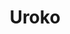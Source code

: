 ---
layout: place
title: "Uroko"
permalink: /texas/austin/uroko.html
stateAbbr: TX
stateName: Texas
cityName: Austin
seo:
  name: "Uroko"
  type: Restaurant
  links: https://www.urokoaustin.com/
description: "Uroko serves delicious sushi in Austin, Texas. Try fresh Japanese dishes for a great dining experience. "
place_id: ChIJe5D78l-3RIYRPmrA68S_Mbg
photos:
  - name: >-
      places/ChIJe5D78l-3RIYRPmrA68S_Mbg/photos/AeeoHcI7fE3oc9V865SvoN6_NBhoW3cMzJPhwvqMlKYuJ5T_eYluoLhbFjK4iKMOhL5uIPGfd_Tgan57DIKI8gRXip3AYuvRQ_B_MiZJWDRD_KzPFhhN-k-e_H_mOBUwb5QUGldJp5gium8Gim1eW_moYf0nd4xU4zAHJd0r1uB-yKqoc4jQBvh2MZ_-_4VUyMCEN7yttP4JfiFMXNcAMM6bGmhh-G3XL5nwsJMHRkGvFiBy4n_OYm1o0YTUpGkFW2p_AhYNY2w3pPV_nCWl2NH8LSkgboCK1sk2j6ESwrm17KMfMg
    widthPx: 3024
    heightPx: 3024
    authorAttributions:
      - displayName: Uroko
        uri: https://maps.google.com/maps/contrib/112825055649655306855
        photoUri: >-
          https://lh3.googleusercontent.com/a-/ALV-UjUyl6ch0r9RIhx1bYfHGeGSe-HpI13FYz27uW5ONrFx_dZJ9_E=s100-p-k-no-mo
    flagContentUri: >-
      https://www.google.com/local/imagery/report/?cb_client=maps_api_places.places_api&image_key=!1e10!2sAF1QipOmfo7EvoAF42E8FIZuoYeGHklrgsgCnoVulTNq&hl=en-US
    googleMapsUri: >-
      https://www.google.com/maps/place//data=!3m4!1e2!3m2!1sAF1QipOmfo7EvoAF42E8FIZuoYeGHklrgsgCnoVulTNq!2e10!4m2!3m1!1s0x8644b75ff2fb907b:0xb831bfc4ebc06a3e
  - name: >-
      places/ChIJe5D78l-3RIYRPmrA68S_Mbg/photos/AeeoHcKhoeYFa-vuKzG4GRq99ineXUqFCHH-h2ur79rAbqqMXidpduP-vCQuN9WU6m0Mu7VOBFOqSG1FK3NdthCBmn3mBHWm06VCmlCF-5fO88DimZyKXLXAT86J67p8RyVt2M8ZYMlduQcognUEpuVThvBY2gC8qakDvf31aurVJdRK1qj3E1iFem5v1HVtmu0DL1tkHreftfd4B2nTM2ljBAPGN1iHnODsIl4qAu7ERybQwvGR60MOIew3BgVLWB0IKlhKvFHilgIxuVOU5mNDvIna7He-SQR8KlXYlHD-jmg3eQ
    widthPx: 3024
    heightPx: 3024
    authorAttributions:
      - displayName: Uroko
        uri: https://maps.google.com/maps/contrib/112825055649655306855
        photoUri: >-
          https://lh3.googleusercontent.com/a-/ALV-UjUyl6ch0r9RIhx1bYfHGeGSe-HpI13FYz27uW5ONrFx_dZJ9_E=s100-p-k-no-mo
    flagContentUri: >-
      https://www.google.com/local/imagery/report/?cb_client=maps_api_places.places_api&image_key=!1e10!2sAF1QipN0gNZfiGEN1DM48A2wGEIqtJFaq1EEE6NEkr4u&hl=en-US
    googleMapsUri: >-
      https://www.google.com/maps/place//data=!3m4!1e2!3m2!1sAF1QipN0gNZfiGEN1DM48A2wGEIqtJFaq1EEE6NEkr4u!2e10!4m2!3m1!1s0x8644b75ff2fb907b:0xb831bfc4ebc06a3e
  - name: >-
      places/ChIJe5D78l-3RIYRPmrA68S_Mbg/photos/AeeoHcLlujHJCwyohUnuNud8DE63Q5PeOqvkoM_zIiMqMIDXzIflsOdpaLq5XCDApv7jcKBDKWw1IW3QR5-6ni7mcZiQxUySRjRgYPOQuR6RBq-NjOl9zICMQoZT3iuuMoTCCemE2pXlty29y4D26Rp0vzuA3saa4YE-QqwR0J2o_treiJYlRVxs9g-RRlF2R7pKXTJmvTQXt9Ovr2sl53U9LhoHQrMZfQ9lG_HfvQXj1CHYVhLusfPv96qOwD7lJazioj7pDO8ufk7osqT-j1V1hEAuFmcwotSF6tuTrbRf_1AHYDkzWO9udwuINhe-ILteh8_5-ubwheuHhvj8IapKzZE5PA4_pK4JS7i4PzTwvXpcUWPhX7b5216wO6u5OmHjRjAp7TqokkB3UYcQ7qBj7hUyUdCKVnzHUPVgKeLgaU6t6QGbozjth5d0Cz6kZvdX
    widthPx: 4032
    heightPx: 3024
    authorAttributions:
      - displayName: Andrew Kanouse
        uri: https://maps.google.com/maps/contrib/105768065498491652934
        photoUri: >-
          https://lh3.googleusercontent.com/a-/ALV-UjVh8PWuPHIbjbCstb5xB93kgSvxeSC2DzHwiPod5nPdcMmjqX_a=s100-p-k-no-mo
    flagContentUri: >-
      https://www.google.com/local/imagery/report/?cb_client=maps_api_places.places_api&image_key=!1e10!2sCIABIhADycKzqSMWQGfcIXwADltn&hl=en-US
    googleMapsUri: >-
      https://www.google.com/maps/place//data=!3m4!1e2!3m2!1sCIABIhADycKzqSMWQGfcIXwADltn!2e10!4m2!3m1!1s0x8644b75ff2fb907b:0xb831bfc4ebc06a3e
  - name: >-
      places/ChIJe5D78l-3RIYRPmrA68S_Mbg/photos/AeeoHcLJitqbTuag-4bpicFQagfySbG_stVW9z3fEN1YhVixTVoDnx8OOyv41XjFRrxkodkmubuLPHB5PHmt8PmEfQc4kqD7rNkpR1KvjD8sI7-x2wZ6CAjp_xPjaOM-6zc-Sbr_hcPmqo5kNCkpXqgYZAm5NT3jcx_xtHQaljUKoNRSYsEe7AK_w7wGKvYVdbplPLyvEvc7oAJldi8aBB8mfY6f6bV3NTMMHEiSgMKPEiZfvw7qA70eoqVBincw2PyUAkYIRfuFBnI_fUBbAqNzqHraUUN0ptrORW5dZF1-aR6UHPLZ1k_rbCNsXF5eK-cwZeq9wk7ozPOutLrcEZ9A98L8w0vVA71e4sHOq7iB6GqHszAlGsFrOVCUtoMSelcHg-dR4oeeUM4P7Ww3cvnSbsnhyYbi5gc9ku-IJQjKJ6N-Dg
    widthPx: 4032
    heightPx: 3024
    authorAttributions:
      - displayName: Cruz
        uri: https://maps.google.com/maps/contrib/106257526895521337910
        photoUri: >-
          https://lh3.googleusercontent.com/a-/ALV-UjVMPMS3HejLIxIgcEDPvoYsGc1V7ltVrKygCgdtwV5WSvFBdljT=s100-p-k-no-mo
    flagContentUri: >-
      https://www.google.com/local/imagery/report/?cb_client=maps_api_places.places_api&image_key=!1e10!2sCIHM0ogKEICAgIDj9diGTg&hl=en-US
    googleMapsUri: >-
      https://www.google.com/maps/place//data=!3m4!1e2!3m2!1sCIHM0ogKEICAgIDj9diGTg!2e10!4m2!3m1!1s0x8644b75ff2fb907b:0xb831bfc4ebc06a3e
  - name: >-
      places/ChIJe5D78l-3RIYRPmrA68S_Mbg/photos/AeeoHcKwk63sJ5-RVODmVPhQ4_jzjBxvXPnUcXEiZHMK6vulnbLEzBJ_Dbepas4gjCFZS3zRpv3ZdqhL3kM1zxl7DM-R_ZEKq-5Oy-ei1jiBz2c-vwsBM---MyW6OCRy9nPXeuwQcuXve8Anb1obgdyJHl8-vEZK62_QEHPGIxPIUBR1sLTYZxNGdqatCN0dnuO6aZkcYbLX1JhsbJJoNlxKWDImRnSIkbFZ3_x4o4WSQKmtXIYWRsZL8Hm2MmOfVHvveD3wf_ISdbLYbzuloq-ngGCxZULQNpcwRiQ_g33vqdlA0gA-A71oqCRXFLhbnl4nZb0iVOAB9TH4MNvsn55HxiJkUSinM_yYqqYgizwHhUiIHHYJGBduYr-sV-jSfMpl8MIqis4XuNM03ijB79NUsoSSEdgsssT1Abr2IW659fXt77s22EWC039H9vr-aY30
    widthPx: 4080
    heightPx: 3072
    authorAttributions:
      - displayName: Anthony Hannegan
        uri: https://maps.google.com/maps/contrib/112489186253441443782
        photoUri: >-
          https://lh3.googleusercontent.com/a-/ALV-UjURMtZ7XxxdtUtCn09XEQ2YLw3O-46nYcrPs0PBj-_XpxRbWWE=s100-p-k-no-mo
    flagContentUri: >-
      https://www.google.com/local/imagery/report/?cb_client=maps_api_places.places_api&image_key=!1e10!2sCIABIhAA3jqztBVpF2eze0AADSfU&hl=en-US
    googleMapsUri: >-
      https://www.google.com/maps/place//data=!3m4!1e2!3m2!1sCIABIhAA3jqztBVpF2eze0AADSfU!2e10!4m2!3m1!1s0x8644b75ff2fb907b:0xb831bfc4ebc06a3e
  - name: >-
      places/ChIJe5D78l-3RIYRPmrA68S_Mbg/photos/AeeoHcLM_9Q4DYBgcgvIomlIKaWJhxfkqDXnlE-e-r4MqPiYnaW_9YdsAP-pdVUll5y-wTAgol236COXXR3DUWaIP1tmgSy5i2kteSn2NbAe5Fsmsy5w8b_oSe0Hwv4oJyF0NW9DNH_VqRfKSYX0-lC4quOuCMPy7JwGmVM9YVnzIOcaYzLT73HKG8_oCJyhf31jHNawy_oiMjHqzYL1LVYwGA_MYMolJX1CXXapJm88gxz8IghINsW_XeOzlhioZeDAARtuDWN55z8RRAFmJqu_sLra7lMtcYzdlLum89XjRpV7ZW9Yg3quXWg1LQI-vd47u6j6ujEqMWtUDe0LUPNOQxZg37UKxGyC-VGSIK6WUytAi0mxt7T3FqJtQ_7uQFGANThl1kqLH7YvnNBw8ipwVu6uFdtnRQVAMDe3Jp76YNacOw
    widthPx: 4032
    heightPx: 3024
    authorAttributions:
      - displayName: Cruz
        uri: https://maps.google.com/maps/contrib/106257526895521337910
        photoUri: >-
          https://lh3.googleusercontent.com/a-/ALV-UjVMPMS3HejLIxIgcEDPvoYsGc1V7ltVrKygCgdtwV5WSvFBdljT=s100-p-k-no-mo
    flagContentUri: >-
      https://www.google.com/local/imagery/report/?cb_client=maps_api_places.places_api&image_key=!1e10!2sCIHM0ogKEICAgIDj9dieSA&hl=en-US
    googleMapsUri: >-
      https://www.google.com/maps/place//data=!3m4!1e2!3m2!1sCIHM0ogKEICAgIDj9dieSA!2e10!4m2!3m1!1s0x8644b75ff2fb907b:0xb831bfc4ebc06a3e
  - name: >-
      places/ChIJe5D78l-3RIYRPmrA68S_Mbg/photos/AeeoHcL4CIsmBIwdPJ4AF0jCvEbNA2dHE35KQ7vBTS1STMZsJo_fw5Ym3_0ljoJREFWh4xnSmQ00GaJzjW-pJ18RvhQNpYgVvaHIUxrktQJyTrWwkSAn--nS8mI4kmSpTFk209vDcb1rjB4Wzsp72LzWcRSgKA_gXSFXxpcmQFMK7fDEnem73n7bfShj2R2AK-c5kM17sgXyW1Sb4zQWRHeydXs3M0tSbVDkl1dszl_cd8sPzT2nilvGs5xglGI3r8gMd_YDHEf5qP-ThcRty_gRWcqkY4TMvWPjf9hsF7nQ1PtSW6jU2VUSUxZKnTsudVtdJ5EIPUbyoAPVeVsQRXTBLzogZUovEEpr-j3ojj8BN_pBji2m_5GEnlmARA5sg3TEVMtokKNzgmp8mPCWqNGiFrbUJXDCDH7s66olsaiw87M
    widthPx: 1024
    heightPx: 683
    authorAttributions:
      - displayName: Adam Glazier
        uri: https://maps.google.com/maps/contrib/113369296914418391668
        photoUri: >-
          https://lh3.googleusercontent.com/a-/ALV-UjUlIUiFIUcrYrNEXQldqKY88DJFTXPxBXtIDjB1NvxMppRr03hzTQ=s100-p-k-no-mo
    flagContentUri: >-
      https://www.google.com/local/imagery/report/?cb_client=maps_api_places.places_api&image_key=!1e10!2sCIHM0ogKEICAgIDEurT4XA&hl=en-US
    googleMapsUri: >-
      https://www.google.com/maps/place//data=!3m4!1e2!3m2!1sCIHM0ogKEICAgIDEurT4XA!2e10!4m2!3m1!1s0x8644b75ff2fb907b:0xb831bfc4ebc06a3e
  - name: >-
      places/ChIJe5D78l-3RIYRPmrA68S_Mbg/photos/AeeoHcJixeSXTHSIwXuulf0EBUQyP6x8AotCczHLzCVsCp0zIT049bZVUmWaw3W88RtkpihAdyxsDDlKUzQy8wM5p8zPJMDU1rupoaJbOkdvEXXWOTjxavNyFzrxKpYH8Lsag2vczUKvXVHT-zn5SxyosbJslJgiix38o1a7xdWYVu5DBv6Mnosy3JM_3NcSAxGQVtzmGPLFuAHXcshHiBwt8PrOQNnv0K_9yq8hlNp6JY95eok8Gbje1blKBGTjqSiwfwh13aWsfORHbvSeZkmRK8BadiSRtGWRpzVsRtJ9Wc77IOjEmULtRCjNnCibdJ6jwQ_zV5yGmPZMEu8pbC4ALmK71Eo-9R4NeQbWY7JMYkCUM45Nie-JJG836MEJLqpwofcSRYfNjV4gLp4lFgSs4COuGYqe_txjk296ciVoxFw
    widthPx: 3072
    heightPx: 4080
    authorAttributions:
      - displayName: Jaime Guajardo
        uri: https://maps.google.com/maps/contrib/117466081595793936531
        photoUri: >-
          https://lh3.googleusercontent.com/a-/ALV-UjULpUbqQOLzkuFXuzOUocQArWcPBR3mxiKeLPNeFEtEgTA5uM7q1g=s100-p-k-no-mo
    flagContentUri: >-
      https://www.google.com/local/imagery/report/?cb_client=maps_api_places.places_api&image_key=!1e10!2sCIHM0ogKEICAgIDnntiPeQ&hl=en-US
    googleMapsUri: >-
      https://www.google.com/maps/place//data=!3m4!1e2!3m2!1sCIHM0ogKEICAgIDnntiPeQ!2e10!4m2!3m1!1s0x8644b75ff2fb907b:0xb831bfc4ebc06a3e
  - name: >-
      places/ChIJe5D78l-3RIYRPmrA68S_Mbg/photos/AeeoHcI6TyvEOXuWSQPMwP5m3yjBmfUuKiK0he01e35nJcbQzUKsvGhFYleO9I0neOiYapbdo4O6uLlfEVTublAViFPsqs8mVrTYTGllQGmghvBWIkrJvN1Z9_qmeEwGHRvLykc7af5QrBtv3-py5FPJog-JABg4nOW6UYY0WaYDs0088Dapqb_1vgbs02FYnMfd2-hDV_ojNZqOx41DVDPqSbo-5RRbmHYc5INOxVjfQgxyYdH8oyAG7Y5Rmn25OqbkL6ACqfjf-QjHa9YYc7OpU6X4tVYb2lieWsLOKU5TtQPRgg
    widthPx: 1440
    heightPx: 1440
    authorAttributions:
      - displayName: Uroko
        uri: https://maps.google.com/maps/contrib/112825055649655306855
        photoUri: >-
          https://lh3.googleusercontent.com/a-/ALV-UjUyl6ch0r9RIhx1bYfHGeGSe-HpI13FYz27uW5ONrFx_dZJ9_E=s100-p-k-no-mo
    flagContentUri: >-
      https://www.google.com/local/imagery/report/?cb_client=maps_api_places.places_api&image_key=!1e10!2sAF1QipMaH_9CxJb5-go8NXDYMq-2KuO5JVLQbu7HDcMv&hl=en-US
    googleMapsUri: >-
      https://www.google.com/maps/place//data=!3m4!1e2!3m2!1sAF1QipMaH_9CxJb5-go8NXDYMq-2KuO5JVLQbu7HDcMv!2e10!4m2!3m1!1s0x8644b75ff2fb907b:0xb831bfc4ebc06a3e
  - name: >-
      places/ChIJe5D78l-3RIYRPmrA68S_Mbg/photos/AeeoHcJ1Rqf0iWJA6EvSkQts5o2dlld1uARLIjapKqaUHorq_9Oez-srdxLptx-DuIblompS53ogcRHHOGfXDG0rX46Nu2lRMInuXgswMAObcI1spAJdjIg44udzuu9gGolz15WyrDXUscoQhOYPyce2RrVkisYnVslbjcqHBt2L_Uz0PS4EC2X3iEVOGOuxL4qUzYb0BxEhMA2Y2oz7R5Bx4UtT0DGnFTJbuoqWyNb0Vavq79gRNKCu7UxGlgzvLUGJL0XbrlqPi8y06dkaeDKxC9R50JY1EArxdpxVsOzWkJeiUbgVzbLMK7bgwB5PoAHeudP_ujvhIS6iHLhDIjat2j-psKUkggwcnnAewI7FLGbDlsPgyoEljM_EqPpIxYtGi72BH6Wca737Ly5fM7tGfFCXro6khTwaWEtBY-V86beNv7wy
    widthPx: 4080
    heightPx: 3072
    authorAttributions:
      - displayName: Tony Trinh
        uri: https://maps.google.com/maps/contrib/106464384841645767616
        photoUri: >-
          https://lh3.googleusercontent.com/a-/ALV-UjVbMzKw7Ue15yjG1aAjOTXmLySygBQaK31x3g5zE7u1CMAqohDJCg=s100-p-k-no-mo
    flagContentUri: >-
      https://www.google.com/local/imagery/report/?cb_client=maps_api_places.places_api&image_key=!1e10!2sCIHM0ogKEICAgICP8uX2iAE&hl=en-US
    googleMapsUri: >-
      https://www.google.com/maps/place//data=!3m4!1e2!3m2!1sCIHM0ogKEICAgICP8uX2iAE!2e10!4m2!3m1!1s0x8644b75ff2fb907b:0xb831bfc4ebc06a3e
address: 1023 Springdale Rd Bldg 1 Suite C, Austin, TX 78721, USA
street: 1023 Springdale Rd Bldg 1 Suite C
city: Austin
state: TX
zip: '78721'
country: USA
neighborhood: MLK-183
latitude: '30.267716'
longitude: '-97.693919'
accessibility_options:
  wheelchairAccessibleParking: true
  wheelchairAccessibleEntrance: true
  wheelchairAccessibleRestroom: true
  wheelchairAccessibleSeating: true
business_status: OPERATIONAL
name: Uroko
google_maps_links:
  directionsUri: >-
    https://www.google.com/maps/dir//''/data=!4m7!4m6!1m1!4e2!1m2!1m1!1s0x8644b75ff2fb907b:0xb831bfc4ebc06a3e!3e0
  placeUri: https://maps.google.com/?cid=13272600429327313470
  writeAReviewUri: >-
    https://www.google.com/maps/place//data=!4m3!3m2!1s0x8644b75ff2fb907b:0xb831bfc4ebc06a3e!12e1
  reviewsUri: >-
    https://www.google.com/maps/place//data=!4m4!3m3!1s0x8644b75ff2fb907b:0xb831bfc4ebc06a3e!9m1!1b1
  photosUri: >-
    https://www.google.com/maps/place//data=!4m3!3m2!1s0x8644b75ff2fb907b:0xb831bfc4ebc06a3e!10e5
primary_type: Sushi Restaurant
opening_hours:
  regular: null
  current: null
secondary_opening_hours:
  regular:
    weekdayDescriptions: null
    type: null
  current:
    weekdayDescriptions: null
    type: null
phone: (512) 520-4004
price_level: null
price_range: null
rating: '4.8'
rating_count: 362
website: https://www.urokoaustin.com/
reviews: null
parking_options: null
payment_options: null
allow_dogs: null
curbside_pickup: null
delivery: null
dine_in: null
good_for_children: null
good_for_groups: null
good_for_sports: null
live_music: null
menu_for_children: null
outdoor_seating: null
reservable: null
restroom: null
serves_beer: null
serves_breakfast: null
serves_brunch: null
serves_cocktails: null
serves_coffee: null
serves_dinner: null
serves_dessert: null
serves_lunch: null
serves_vegetarian_food: null
serves_wine: null
takeout: null
summary: null

---